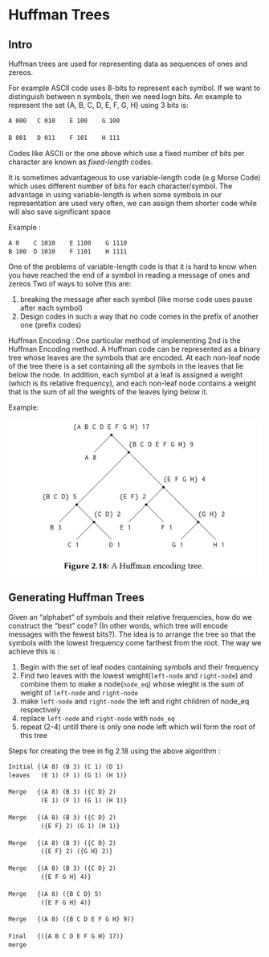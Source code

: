 # Huffman Trees

## Intro
Huffman trees are used for representing data as sequences of ones and zereos.

For example ASCII code uses 8-bits to represent each symbol. If we want to distinguish between n symbols, then we need logn bits.
An example to represent the set {A, B, C, D, E, F, G, H} using 3 bits is:

```txt
A 000	C 010    E 100    G 100

B 001   D 011    F 101    H 111
```

Codes like ASCII or the one above which use a fixed number of bits per character are known as *fixed-length* codes.

It is sometimes advantageous to use variable-length code (e.g Morse Code)
which uses different number of bits for each character/symbol. The advantage
in using variable-length is when some symbols in our representation are used
very often, we can assign them shorter code while will also save significant space

Example :
```txt
A 0    C 1010    E 1100    G 1110
B 100  D 1010    F 1101    H 1111
```
One of the problems of variable-length code is that it is hard to know when
you have reached the end of a symbol in reading a message of ones and zereos
Two of ways to solve this are:
1. breaking the message after each symbol (like morse code uses pause after each symbol)
2. Design codes in such a way that no code comes in the prefix of another one (prefix codes)

Huffman Encoding :
One particular method of implementing 2nd is the Huffman Encoding method.
A Huffman code can be represented as a binary tree whose leaves are the symbols 
that are encoded. At each non-leaf node of the tree there is a set containing all 
the symbols in the leaves that lie below the node. In addition, each symbol at a leaf 
is assigned a weight (which is its relative frequency), and each non-leaf node contains a 
weight that is the sum of all the weights of the leaves lying below it.

Example:

![Huffman Tree](./fig-2.18.png)

## Generating Huffman Trees
Given an “alphabet” of symbols and their relative frequencies, how do
we construct the “best” code? (In other words, which tree will encode
messages with the fewest bits?). The idea is to arrange the tree so that 
the symbols with the lowest frequency come farthest from the root. 
The way we achieve this is :

1. Begin with the set of leaf nodes containing symbols and their frequency
2. Find two leaves with the lowest weight(`left-node` and `right-node`) and combine them to make a
node(`node_eq`) whose wieght is the sum of weight of `left-node` and `right-node`
3. make `left-node` and `right-node` the left and right children of node_eq respectively
4. replace `left-node` and `right-node` with `node_eq`
5. repeat (2-4) untill there is only one node left which will form the root of this tree

Steps for creating the tree in fig 2.18 using the above algorithm :

```txt
Initial {(A 8) (B 3) (C 1) (D 1) 
leaves   (E 1) (F 1) (G 1) (H 1)}

Merge   {(A 8) (B 3) ({C D} 2) 
         (E 1) (F 1) (G 1) (H 1)}

Merge   {(A 8) (B 3) ({C D} 2) 
         ({E F} 2) (G 1) (H 1)}

Merge   {(A 8) (B 3) ({C D} 2) 
         ({E F} 2) ({G H} 2)}

Merge   {(A 8) (B 3) ({C D} 2) 
         ({E F G H} 4)}

Merge   {(A 8) ({B C D} 5) 
         ({E F G H} 4)}

Merge   {(A 8) ({B C D E F G H} 9)}

Final   {({A B C D E F G H} 17)}
merge    
```

